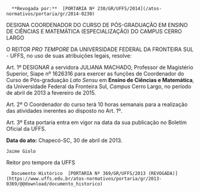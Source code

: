       **Revogada por:**  [PORTARIA Nº 230/GR/UFFS/2014](/atos-normativos/portaria/gr/2014-0230) 

   DESIGNA COORDENADOR DO CURSO DE PÓS-GRADUAÇÃO EM ENSINO DE CIÊNCIAS E MATEMÁTICA (ESPECIALIZAÇÃO) DO CAMPUS CERRO LARGO  

O REITOR *PRO TEMPORE* DA UNIVERSIDADE FEDERAL DA FRONTEIRA SUL - UFFS, no uso de suas atribuições legais, resolve:

 Art. 1º DESIGNAR a servidora JULIANA MACHADO, Professor de Magistério Superior, Siape nº 1626316 para exercer as funções de Coordenador do Curso de Pós-graduação *Lato Sensu* em **Ensino de Ciências e Matemática**, da Universidade Federal da Fronteira Sul, *Campus* Cerro Largo, no período de abril de 2013 a fevereiro de 2015.

 Art. 2º O Coordenador do curso terá 10 horas semanais para a realização das atividades inerentes ao disposto no Art. 1º.

 Art. 3º Esta portaria entra em vigor na data da sua publicação no Boletim Oficial da UFFS.

  

   **Data do ato:** Chapecó-SC, 30 de abril de 2013.   
 

    Jaime Giolo   
 Reitor pro tempore da UFFS 

      Documento Histórico  [PORTARIA Nº 369/GR/UFFS/2013 (REVOGADA)](https://www.uffs.edu.br/atos-normativos/portaria/gr/2013-0369/@@download/documento_historico)     
      